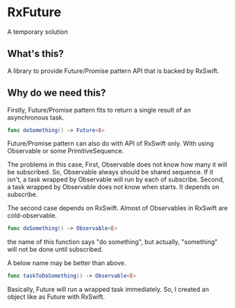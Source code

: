 # RxFuture

A temporary solution

## What's this?

A library to provide Future/Promise pattern API that is backed by RxSwift.

## Why do we need this?

Firstly, Future/Promise pattern fits to return a single result of an asynchronous task.

```swift
func doSomething() -> Future<E>
```

Future/Promise pattern can also do with API of RxSwift only.
With using Observable or some PrimitiveSequence.

The problems in this case,
First, Observable does not know how many it will be subscribed.
So, Observable always should be shared sequence.
If it isn't, a task wrapped by Observable will run by each of subscribe.
Second, a task wrapped by Observable does not know when starts. It depends on subscribe.

The second case depends on RxSwift.
Almost of Observables in RxSwift are cold-observable.

```swift
func doSomething() -> Observable<E>
```

the name of this function says "do something", but actually, "something" will not be done until subscribed.

A below name may be better than above.

```swift
func taskToDoSomething() -> Observable<E>
```

Basically, Future will run a wrapped task immediately.
So, I created an object like as Future with RxSwift.
